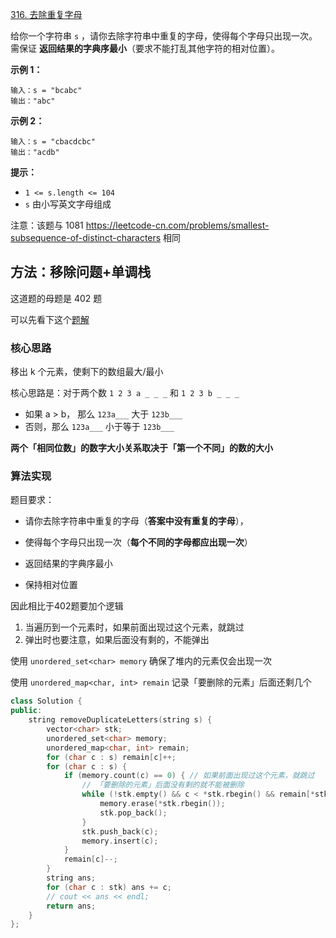 [316. 去除重复字母](https://leetcode-cn.com/problems/remove-duplicate-letters/)

给你一个字符串 `s` ，请你去除字符串中重复的字母，使得每个字母只出现一次。需保证 **返回结果的字典序最小**（要求不能打乱其他字符的相对位置）。

**示例 1：**

```
输入：s = "bcabc"
输出："abc"
```

**示例 2：**

```
输入：s = "cbacdcbc"
输出："acdb"
```

**提示：**

- `1 <= s.length <= 104`
- `s` 由小写英文字母组成

注意：该题与 1081 https://leetcode-cn.com/problems/smallest-subsequence-of-distinct-characters 相同

## 方法：移除问题+单调栈

这道题的母题是 402 题

可以先看下这个[题解](https://leetcode-cn.com/problems/remove-k-digits/solution/by-dodo_1202-9pa0/)

### 核心思路

移出 k 个元素，使剩下的数组最大/最小

核心思路是：对于两个数 `1 2 3 a _ _ _` 和 `1 2 3 b _ _ _`

- 如果 a > b， 那么 `123a___` 大于 `123b___`
- 否则，那么 `123a___` 小于等于 `123b___`

**两个「相同位数」的数字大小关系取决于「第一个不同」的数的大小**

### 算法实现

题目要求：

- 请你去除字符串中重复的字母（**答案中没有重复的字母**），
- 使得每个字母只出现一次（**每个不同的字母都应出现一次**）

- 返回结果的字典序最小
- 保持相对位置

因此相比于402题要加个逻辑

1. 当遍历到一个元素时，如果前面出现过这个元素，就跳过
2. 弹出时也要注意，如果后面没有剩的，不能弹出

使用 `unordered_set<char> memory` 确保了堆内的元素仅会出现一次

使用 `unordered_map<char, int> remain` 记录「要删除的元素」后面还剩几个

```c++
class Solution {
public:
    string removeDuplicateLetters(string s) {
        vector<char> stk;
        unordered_set<char> memory;
        unordered_map<char, int> remain;
        for (char c : s) remain[c]++;
        for (char c : s) {
            if (memory.count(c) == 0) { // 如果前面出现过这个元素，就跳过
                // 「要删除的元素」后面没有剩的就不能被删除
                while (!stk.empty() && c < *stk.rbegin() && remain[*stk.rbegin()] != 0) {
                    memory.erase(*stk.rbegin());
                    stk.pop_back();
                }
                stk.push_back(c);
                memory.insert(c);
            }
            remain[c]--;
        }
        string ans;
        for (char c : stk) ans += c;
        // cout << ans << endl;
        return ans;
    }
};
```

